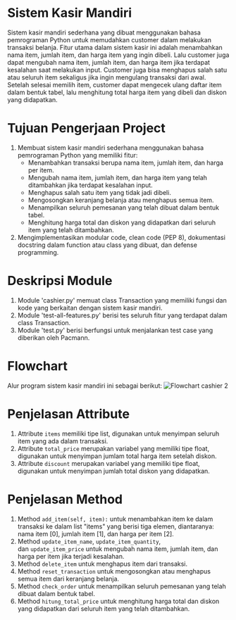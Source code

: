 # Sistem Kasir Mandiri
Sistem kasir mandiri sederhana yang dibuat menggunakan bahasa pemrograman Python untuk memudahkan customer dalam melakukan transaksi belanja. Fitur utama dalam sistem kasir ini adalah menambahkan nama item, jumlah item, dan harga item yang ingin dibeli. Lalu customer juga dapat mengubah nama item, jumlah item, dan harga item jika terdapat kesalahan saat melakukan input. Customer juga bisa menghapus salah satu atau seluruh item sekaligus jika ingin mengulang transaksi dari awal. Setelah selesai memilih item, customer dapat mengecek ulang daftar item dalam bentuk tabel, lalu menghitung total harga item yang dibeli dan diskon yang didapatkan.

# Tujuan Pengerjaan Project
1. Membuat sistem kasir mandiri sederhana menggunakan bahasa pemrograman Python yang memiliki fitur:
    - Menambahkan transaksi berupa nama item, jumlah item, dan harga per item.
    - Mengubah nama item, jumlah item, dan harga item yang telah ditambahkan jika terdapat kesalahan input.
    - Menghapus salah satu item yang tidak jadi dibeli.
    - Mengosongkan keranjang belanja atau menghapus semua item.
    - Menampilkan seluruh pemesanan yang telah dibuat dalam bentuk tabel.
    - Menghitung harga total dan diskon yang didapatkan dari seluruh item yang telah ditambahkan.
2. Mengimplementasikan modular code, clean code (PEP 8), dokumentasi docstring dalam function atau class yang dibuat, dan defense programming.

# Deskripsi Module
1. Module 'cashier.py' memuat class Transaction yang memiliki fungsi dan kode yang berkaitan dengan sistem kasir mandiri.
2. Module 'test-all-features.py' berisi tes seluruh fitur yang terdapat dalam class Transaction.
3. Module 'test.py' berisi berfungsi untuk menjalankan test case yang diberikan oleh Pacmann.

# Flowchart
Alur program sistem kasir mandiri ini sebagai berikut:
![Flowchart cashier 2](https://user-images.githubusercontent.com/123977443/218341621-f3f91157-b5ce-4c27-89aa-736815b6e05f.png)

# Penjelasan Attribute
1. Attribute `items` memiliki tipe list, digunakan untuk menyimpan seluruh item yang ada dalam transaksi.
2. Attribute `total_price` merupakan variabel yang memiliki tipe float, digunakan untuk menyimpan jumlam total harga item setelah diskon.
3. Attribute `discount` merupakan variabel yang memiliki tipe float, digunakan untuk menyimpan jumlah total diskon yang didapatkan.

# Penjelasan Method
1. Method `add_item(self, item):` untuk menambahkan item ke dalam transaksi ke dalam list "items" yang berisi tiga elemen, diantaranya: nama item [0], jumlah item [1], dan harga per item [2].
4. Method `update_item_name`, `update_item_quantity`, dan `update_item_price` untuk mengubah nama item, jumlah item, dan harga per item jika terjadi kesalahan.
5. Method `delete_item` untuk menghapus item dari transaksi.
6. Method `reset_transaction` untuk mengosongkan atau menghapus semua item dari keranjang belanja.
7. Method `check_order` untuk menampilkan seluruh pemesanan yang telah dibuat dalam bentuk tabel.
8. Method `hitung_total_price` untuk menghitung harga total dan diskon yang didapatkan dari seluruh item yang telah ditambahkan.


